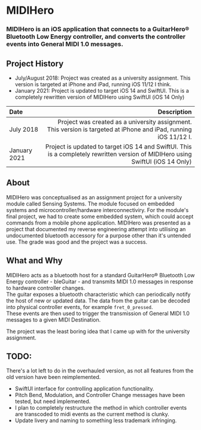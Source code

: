 # MIDIHero
### MIDIHero is an iOS application that connects to a GuitarHero® Bluetooth Low Energy controller, and converts the controller events into General MIDI 1.0 messages.

## Project History
* July/August 2018: Project was created as a university assignment. This version is targeted at iPhone and iPad, running iOS 11/12 I think.
* January 2021: Project is updated to target iOS 14 and SwiftUI. This is a completely rewritten version of MIDIHero using SwiftUI (iOS 14 Only)

| Date          | Description                                                                                                                    |
|:------------- | ------------------------------------------------------------------------------------------------------------------------------:|
| July 2018     | Project was created as a university assignment. This version is targeted at iPhone and iPad, running iOS 11/12 I.              |
| January 2021  | Project is updated to target iOS 14 and SwiftUI. This is a completely rewritten version of MIDIHero using SwiftUI (iOS 14 Only)|

## About
MIDIHero was conceptualised as an assignment project for a university module called Sensing Systems. The module focused on embedded systems and microcontroller/hardware interconnectiviry.
For the module's final project, we had to create some embedded system, which could accept commands from a mobile phone application.
MIDIHero was presented as a project that documented my reverse engineering attempt into utilising an undocumented bluetooth accessory for a purpose other than it's untended use.
The grade was good and the project was a success.

## What and Why
MIDIHero acts as a bluetooth host for a standard GuitarHero® Bluetooth Low Energy controller - bleGuitar - and transmits MIDI 1.0 messages in response to hardware controller changes.  
The guitar exposes a bluetooth characteristic which can periodically notify the host of new or updated data.
The data from the guitar can be decoded into physical controller events, for example `fret_0_pressed`.  
These events are then used to trigger the transmission of General MIDI 1.0 messages to a given MIDI Destination.  

The project was the least boring idea that I came up with for the university assignment.

## TODO:
There's a lot left to do in the overhauled version, as not all features from the old version have been reimplemented.
* SwiftUI interface for controlling application functionality.
* Pitch Bend, Modulation, and Controller Change messages have been tested, but need implemented.
* I plan to completely restructure the method in which controller events are transcoded to midi events as the current method is clunky.
* Update livery and naming to something less trademark infringing.
